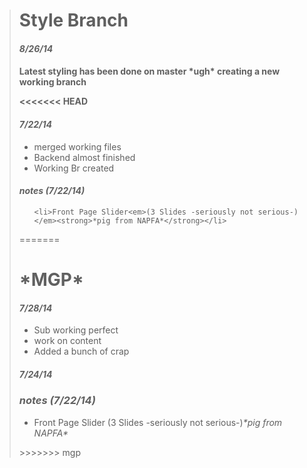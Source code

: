 <blockquote>
<h1>Style Branch</h1>
<h4><em>8/26/14</em><h4>

<p>Latest styling has been done on master *ugh* creating a new working branch</p>


<<<<<<< HEAD
<h4><em>7/22/14</em></h4>
<ul>
	<li>merged working files</li>
	<li> Backend almost finished</li>
	<li> Working Br created</li>

</ul>

<h4><em>notes (7/22/14)</em></h4>
<ul>
	
	<li>Front Page Slider<em>(3 Slides -seriously not serious-)</em><strong>*pig from NAPFA*</strong></li>
</ul>

=======
<h1>*MGP*</h1>
<h4><em>7/28/14</em></h4>
<ul>
	<li>Sub working perfect</li>
	<li> work on content</li>
	<li>Added a bunch of crap</li>
</ul>

<h5><em>7/24/14</em></h5>


<h3><em>notes (7/22/14)</em></h3>
<ul>	
	<li>Front Page Slider (3 Slides -seriously not serious-)<em>*pig from NAPFA*</em></li>
</ul>
>>>>>>> mgp

</blockquote>
